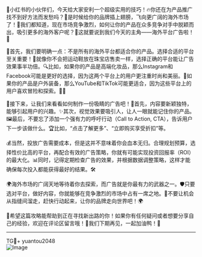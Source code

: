 🎉小红书的小伙伴们，今天给大家安利一个超级实用的技巧！🔥你还在为产品推广找不到好方法而发愁吗？🤔是时候给你的品牌插上翅膀，飞向更广阔的海外市场了！🛫我们都知道，现在市场竞争激烈，如何让你的产品在众多竞争对手中脱颖而出，吸引更多的海外客户呢？💼这就要说到我们今天的主角——海外平台广告啦！🚀

🌟首先，我们要明确一点：不是所有的海外平台都适合你的产品。选择合适的平台至关重要！🎯就像你不会把运动鞋放在珠宝店售卖一样，选择正确的平台能让广告效果事半功倍。🔍比如，如果你的产品是高端化妆品，那么Instagram和Facebook可能是更好的选择，因为这两个平台上的用户更注重时尚和美丽。💄如果你的产品是户外装备，那么YouTube和TikTok可能更适合，因为这些平台上的用户喜欢冒险和探索。🧗‍♂️

🌈接下来，让我们来看看如何制作一份吸睛的广告吧！🎨首先，内容要新颖独特，能够引起用户的兴趣。✨其次，视觉效果要吸引人，让人一眼就能记住你的产品。🖼️最后，不要忘了添加一个强有力的呼吁行动（Call to Action, CTA），告诉用户下一步该做什么。🏆比如，“点击了解更多”、“立即购买享受折扣”等。

💰当然，投放广告需要成本，但是这并不意味着你会血本无归。合理规划预算，选择性价比高的平台，再配合有效的广告策略，你就有可能实现投资回报率（ROI）的最大化。📊同时，记得定期检查广告的效果，并根据数据调整策略，这样才能确保每次投入都能获得最好的结果。🛠️

🌍海外市场的广阔天地等待着你去探索，而广告就是你最有力的武器之一。🛡️只要选对平台，做好内容，你就能够在竞争激烈的市场中占有一席之地。👑不要让机会从指缝间溜走，赶快行动起来，让你的品牌走向世界吧！🌍

💖希望这篇攻略能帮助到正在寻找新出路的你！如果你有任何疑问或者想要分享自己的经验，欢迎在评论区留言哦！💬我们下期再见，一起加油鸭！💪

---

TG💪+ yuantou2048  
![Image](https://github.com/user-attachments/assets/42a5a4a5-fea9-4a1d-8aa0-73e57e430cca)